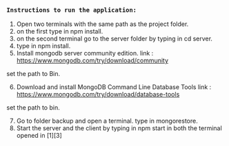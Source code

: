 ### `Instructions to run the application:`
1. Open two terminals with the same path as the project folder.
2. on the first type in npm install.
3. on the second terminal go to the server folder by typing in cd server.
4. type in npm install.
5. Install mongodb server community edition.
link : https://www.mongodb.com/try/download/community

set the path to Bin.

6. Download and install MongoDB Command Line Database Tools
link : https://www.mongodb.com/try/download/database-tools

set the path to bin.

7.  Go to folder backup and open a terminal. type in mongorestore.
8. Start the server and the client by typing in npm start in both the terminal opened in [1][3]
